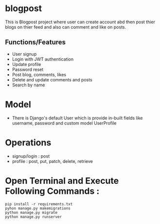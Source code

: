 # blogpost

This is Blogpost project where user can create account abd then post thier blogs on thier feed and also can comment and like on posts.

## Functions/Features

* User signup
* Login with JWT authentication
* Update profile
* Password reset
* Post blog, comments, likes
* Delete and update comments and posts
* Search by name


# Model

* There is Django's default User which is provide in-built fields like username, password and custom model UserProfile


# Operations

* signup/login : post
* profile : post, put, patch, delete, retrieve

#  Open Terminal and Execute Following Commands :

```
pip install -r requirements.txt
pyhon manage.py makemigrations
python manage.py migrate
python manage.py runserver
```


